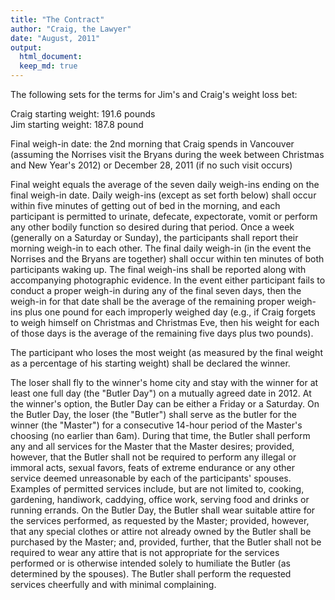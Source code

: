 ```yaml
---
title: "The Contract"
author: "Craig, the Lawyer"
date: "August, 2011"
output:
  html_document:
  keep_md: true
---
```


The following sets for the terms for Jim's and Craig's weight loss bet:

Craig starting weight:  191.6 pounds  
Jim starting weight: 187.8 pound

Final weigh-in date:  the 2nd morning that Craig spends in Vancouver (assuming the Norrises visit the Bryans during the week between Christmas and New Year's 2012) or December 28, 2011 (if no such visit occurs)

Final weight equals the average of the seven daily weigh-ins ending on the final weigh-in date.  Daily weigh-ins (except as set forth below) shall occur within five minutes of getting out of bed in the morning, and each participant is permitted to urinate, defecate, expectorate, vomit or perform any other bodily function so desired during that period.  Once a week (generally on a Saturday or Sunday), the participants shall report their morning weigh-in to each other. The final daily weigh-in (in the event the Norrises and the Bryans are together) shall occur within ten minutes of both participants waking up.  The final weigh-ins shall be reported along with accompanying photographic evidence. In the event either participant fails to conduct a proper weigh-in during any of the final seven days, then the weigh-in for that date shall be the average of the remaining proper weigh-ins plus one pound for each improperly weighed day (e.g., if Craig forgets to weigh himself on Christmas and Christmas Eve, then his weight for each of  those days is the average of the remaining five days plus two pounds).

The participant who loses the most weight (as measured by the final weight as a percentage of his starting weight) shall be declared the winner.

  The loser shall fly to the winner's home city and stay with the winner for at least one full day (the "Butler Day") on a mutually agreed date in 2012.  At the winner's option, the Butler Day can be either a Friday or a Saturday.  On the Butler Day, the loser (the "Butler") shall serve as the butler for the winner (the "Master") for a consecutive 14-hour period of the Master's choosing (no earlier than 6am).  During that time, the Butler shall perform any and all services for the Master that the Master desires; provided, however, that the Butler shall not be required to perform any illegal or immoral acts, sexual favors, feats of extreme endurance or any other service deemed unreasonable by each of the participants' spouses.  Examples of permitted services include, but are not limited to, cooking, gardening, handiwork, caddying, office work, serving food and drinks or running errands.  On the Butler Day, the Butler shall wear suitable attire for the services performed, as requested by the Master; provided, however, that any special clothes or attire not already owned by the Butler shall be purchased by the Master; and, provided, further, that the Butler shall not be required to wear any attire that is not appropriate for the services performed or is otherwise intended solely to humiliate the Butler (as determined by the spouses).  The Butler shall perform the requested services cheerfully and with minimal complaining.
